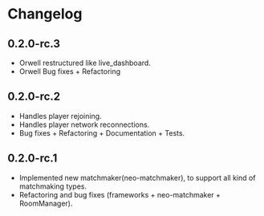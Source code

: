 # Changelog

## 0.2.0-rc.3
  - Orwell restructured like live_dashboard.
  - Orwell Bug fixes + Refactoring
## 0.2.0-rc.2
  - Handles player rejoining.
  - Handles player network reconnections.
  - Bug fixes + Refactoring + Documentation + Tests.
## 0.2.0-rc.1
  - Implemented new matchmaker(neo-matchmaker), to support all kind of matchmaking types.
  - Refactoring and bug fixes (frameworks + neo-matchmaker + RoomManager).
